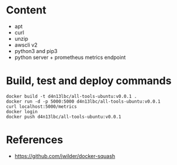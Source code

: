 # Content

- apt
- curl
- unzip
- awscli v2
- python3 and pip3
- python server + prometheus metrics endpoint

# Build, test and deploy commands

```
docker build -t d4n13lbc/all-tools-ubuntu:v0.0.1 .
docker run -d -p 5000:5000 d4n13lbc/all-tools-ubuntu:v0.0.1
curl localhost:5000/metrics
docker login
docker push d4n13lbc/all-tools-ubuntu:v0.0.1
```

# References
- https://github.com/jwilder/docker-squash